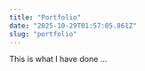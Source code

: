 ```yaml
---
title: "Portfolio"
date: "2025-10-29T01:57:05.861Z"
slug: "portfolio"
---
```



This is what I have done …

